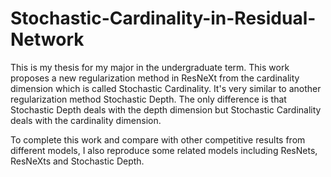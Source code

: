 # Stochastic-Cardinality-in-Residual-Network

This is my thesis for my major in the undergraduate term. This work proposes a new regularization method in ResNeXt from the cardinality dimension which is called Stochastic Cardinality. It's very similar to another regularization method Stochastic Depth. The only difference is that Stochastic Depth deals with the depth dimension but Stochastic Cardinality deals with the cardinality dimension.

To complete this work and compare with other competitive results from different models, I also reproduce some related models including ResNets, ResNeXts and Stochastic Depth.

